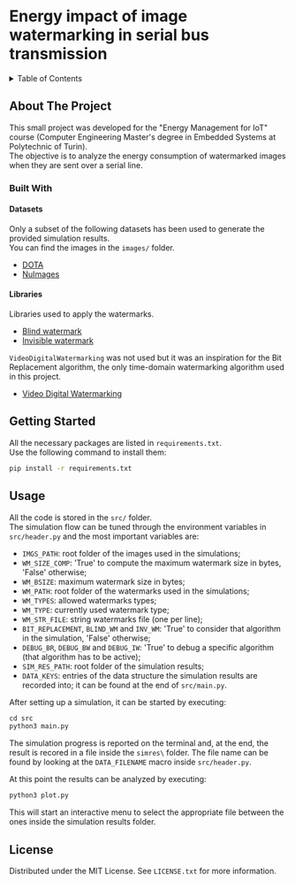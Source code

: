 <a name="readme-top"></a>

# Energy impact of image watermarking in serial bus transmission

<!-- TABLE OF CONTENTS -->
<details>
  <summary>Table of Contents</summary>
  <ol>
    <li>
      <a href="#about-the-project">About The Project</a>
      <ul>
        <li><a href="#built-with">Built With</a></li>
        <ul>
        <li><a href="#datasets">Datasets</a></li>
        <li><a href="#libraries">Libraries</a></li>
        </ul>
      </ul>
    </li>
    <li>
      <a href="#getting-started">Getting Started</a>
      <ul>
        <li><a href="#prerequisites">Prerequisites</a></li>
        <li><a href="#installation">Installation</a></li>
      </ul>
    </li>
    <li><a href="#usage">Usage</a></li>
    <li><a href="#roadmap">Roadmap</a></li>
    <li><a href="#contributing">Contributing</a></li>
    <li><a href="#license">License</a></li>
    <li><a href="#contact">Contact</a></li>
    <li><a href="#acknowledgments">Acknowledgments</a></li>
  </ol>
</details>

<!-- ABOUT THE PROJECT -->
## About The Project

This small project was developed for the "Energy Management for IoT" course (Computer Engineering Master's degree in Embedded Systems at Polytechnic of Turin).\
The objective is to analyze the energy consumption of watermarked images when they are sent over a serial line.

### Built With

#### Datasets
Only a subset of the following datasets has been used to generate the provided simulation results.\
You can find the images in the `images/` folder.

* [DOTA](https://captain-whu.github.io/DOTA/)
* [NuImages](https://www.nuscenes.org/nuimages)

#### Libraries
Libraries used to apply the watermarks.

* [Blind watermark](https://pypi.org/project/blind-watermark/)
* [Invisible watermark](https://pypi.org/project/invisible-watermark/)

`VideoDigitalWatermarking` was not used but it was an inspiration for the Bit Replacement algorithm, the only time-domain watermarking algorithm used in this project.

* [Video Digital Watermarking](https://github.com/piraaa/VideoDigitalWatermarking)

<!-- GETTING STARTED -->
## Getting Started

All the necessary packages are listed in `requirements.txt`.\
Use the following command to install them:
```sh
pip install -r requirements.txt
```

<!-- USAGE EXAMPLES -->
## Usage

All the code is stored in the `src/` folder.\
The simulation flow can be tuned through the environment variables in `src/header.py` and the most important variables are:

* `IMGS_PATH`: root folder of the images used in the simulations; 
* `WM_SIZE_COMP`: 'True' to compute the maximum watermark size in bytes, 'False' otherwise;
* `WM_BSIZE`: maximum watermark size in bytes;
* `WM_PATH`: root folder of the watermarks used in the simulations;
* `WM_TYPES`: allowed watermarks types;
* `WM_TYPE`: currently used watermark type;
* `WM_STR_FILE`: string watermarks file (one per line); 
* `BIT_REPLACEMENT`, `BLIND_WM` and `INV_WM`: 'True' to consider that algorithm in the simulation, 'False' otherwise;
* `DEBUG_BR`, `DEBUG_BW` and `DEBUG_IW`: 'True' to debug a specific algorithm (that algorithm has to be active);
* `SIM_RES_PATH`: root folder of the simulation results;
* `DATA_KEYS`: entries of the data structure the simulation results are recorded into; it can be found at the end of `src/main.py`.

After setting up a simulation, it can be started by executing:
```py
cd src
python3 main.py
```
The simulation progress is reported on the terminal and, at the end, the result is recored in a file inside the `simres\` folder. The file name can be found by looking at the `DATA_FILENAME` macro inside `src/header.py`.

At this point the results can be analyzed by executing:
```py
python3 plot.py
```
This will start an interactive menu to select the appropriate file between the ones inside the simulation results folder.

<!-- LICENSE -->
## License

Distributed under the MIT License. See `LICENSE.txt` for more information.
